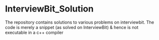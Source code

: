 # InterviewBit_Solution
The repository contains solutions to various problems on interviewbit. The code is merely a snippet (as solved on InterviewBit) &amp; hence is not executable in a c++ compiler
